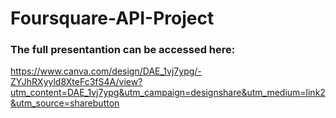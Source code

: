 # Foursquare-API-Project

### The full presentantion can be accessed here:

https://www.canva.com/design/DAE_1vj7ypg/-ZYJhRXyyld8XteFc3fS4A/view?utm_content=DAE_1vj7ypg&utm_campaign=designshare&utm_medium=link2&utm_source=sharebutton
